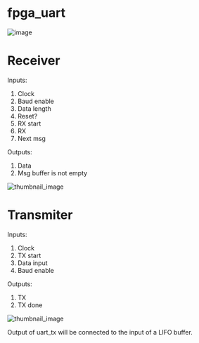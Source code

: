 # fpga_uart

![image](https://github.com/user-attachments/assets/f516203c-781d-42fb-bb40-2c5eddaf883d)

# Receiver
Inputs:
1) Clock
2) Baud enable
3) Data length
4) Reset?
5) RX start
6) RX
7) Next msg

Outputs:
1) Data
2) Msg
buffer is not empty

![thumbnail_image](https://github.com/user-attachments/assets/afb98a04-9d87-4f61-b18e-1056e1194ba0)


# Transmiter
Inputs:
1) Clock
2) TX start
3) Data input
4) Baud enable

Outputs:
1) TX
2) TX done

![thumbnail_image](https://github.com/user-attachments/assets/048f75a0-91db-4b56-8333-fce31b304478)

Output of uart_tx will be connected to the input of a LIFO buffer. 


